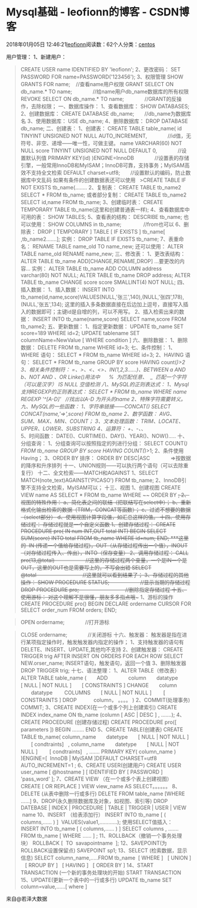 
# Mysql基础 - leofionn的博客 - CSDN博客


2018年01月05日 12:46:21[leofionn](https://me.csdn.net/qq_36142114)阅读数：62个人分类：[centos																](https://blog.csdn.net/qq_36142114/article/category/7383246)


用户管理：
1、新建用户：
>CREATE USER name IDENTIFIED BY 'leofionn';
2、更改密码：
>SET PASSWORD FOR name=PASSWORD('123456');
3、权限管理
>SHOW GRANTS FOR name;    //查看name用户权限
>GRANT SELECT ON db_name.* TO name;　　　　//给name用户db_name数据库的所有权限
>REVOKE SELECT ON db_name.* TO name;　　　　//GRANT的反操作，去除权限；
一、数据库操作：
1、查看数据库：
>SHOW DATABASES;
2、创建数据库：
>CREATE DATABASE db_name;　　//db_name为数据库名
3、使用数据库：
>USE db_name;
4、删除数据库：
>DROP DATABASE db_name;
二、创建表：
1、创建表：
>CREATE TABLE table_name(
>id TINYINT UNSIGNED NOT NULL AUTO_INCREMENT,　　　　//id值，无符号、非空、递增——唯一性，可做主键。
>name VARCHAR(60) NOT NULL
>score TINYINT UNSIGNED NOT NULL DEFAULT 0,　　　　//设置默认列值
>PRIMARY KEY(id)
>)ENGINE=InnoDB　　　　//设置表的存储引擎，一般常用InnoDB和MyISAM；InnoDB可靠，支持事务；MyISAM高效不支持全文检索
>DEFAULT charset=utf8;　　//设置默认的编码，防止数据库中文乱码
如果有条件的创建数据表还可以使用   >CREATE TABLE IF NOT EXISTS tb_name(........
2、复制表：
>CREATE TABLE tb_name2 SELECT * FROM tb_name;
或者部分复制：
>CREATE TABLE tb_name2 SELECT id,name FROM tb_name;
3、创建临时表：
>CREATE TEMPORARY TABLE tb_name(这里和创建普通表一样);
4、查看数据库中可用的表：
>SHOW TABLES;
5、查看表的结构：
>DESCRIBE tb_name;
也可以使用：
>SHOW COLUMNS in tb_name; 　　　　//from也可以
6、删除表：
>DROP [ TEMPORARY ] TABLE [ IF EXISTS ] tb_name[ ,tb_name2.......];
实例：
>DROP TABLE IF EXISTS tb_name;
7、表重命名：
>RENAME TABLE name_old TO name_new;
还可以使用：
>ALTER TABLE name_old RENAME name_new;
三、修改表：
1、更改表结构：
>ALTER TABLE tb_name ADD[CHANGE,RENAME,DROP] ...要更改的内容...
实例：
>ALTER TABLE tb_name ADD COLUMN address varchar(80) NOT NULL;
>ALTER TABLE tb_name DROP address;
>ALTER TABLE tb_name CHANGE score score SMALLINT(4) NOT NULL;
四、插入数据：
1、插入数据：
>INSERT INTO tb_name(id,name,score)VALUES(NULL,'张三',140),(NULL,'张四',178),(NULL,'张五',134);
这里的插入多条数据直接在后边加上逗号，直接写入插入的数据即可；主键id是自增的列，可以不用写。
2、插入检索出来的数据：
>INSERT INTO tb_name(name,score) SELECT name,score FROM tb_name2;
五、更新数据：
1、指定更新数据：
>UPDATE tb_name SET score=189 WHERE id=2;
>UPDATE tablename SET columnName=NewValue [ WHERE condition ]
六、删除数据：
1、删除数据：
>DELETE FROM tb_name WHERE id=3;
七、条件控制：
1、WHERE 语句：
>SELECT * FROM tb_name WHERE id=3;
2、HAVING 语句：
>SELECT * FROM tb_name GROUP BY score HAVING count(*)>2
3、相关条件控制符：
=、>、<、<>、IN(1,2,3......)、BETWEEN a AND b、NOT
AND 、OR
Linke()用法中      %  为匹配任意、  _  匹配一个字符（可以是汉字）
IS NULL 空值检测
八、MySQL的正则表达式：
1、Mysql支持REGEXP的正则表达式：
>SELECT * FROM tb_name WHERE name REGEXP '^[A-D]'   //找出以A-D 为开头的name
2、特殊字符需要转义。
九、MySQL的一些函数：
1、字符串链接——CONCAT()
>SELECT CONCAT(name,'=>',score) FROM tb_name
2、数学函数：
AVG、SUM、MAX、MIN、COUNT；
3、文本处理函数：
TRIM、LOCATE、UPPER、LOWER、SUBSTRING
4、运算符：
+、-、*、\
5、时间函数：
DATE()、CURTIME()、DAY()、YEAR()、NOW().....
十、分组查询：
1、分组查询可以按照指定的列进行分组：
>SELECT COUNT(*) FROM tb_name GROUP BY score HAVING COUNT(*)>1;
2、条件使用Having；
3、ORDER BY 排序：
ORDER BY DESC|ASC　　　　=>按数据的降序和升序排列
十一、UNION规则——可以执行两个语句（可以去除重复行）
十二、全文检索——MATCH和AGAINST
1、SELECT MATCH(note_text)AGAINST('PICASO') FROM tb_name;
2、InnoDB引擎不支持全文检索，MyISAM可以；
十三、视图
1、创建视图
>CREATE VIEW name AS SELECT * FROM tb_name WHERE ~~ ORDER BY ~~;
2、视图的特殊作用：
a、简化表之间的联结（把联结写在select中）；
b、重新格式化输出检索的数据（TRIM，CONCAT等函数）；
c、过滤不想要的数据（select部分）
d、使用视图计算字段值，如汇总这样的值。
十四、使用存储过程：
存储过程就是一个自定义函数
1、创建存储过程：
>CREATE PROCEDURE pro(
>IN num INT,OUT total INT)
>BEGIN
>SELECT SUM(score) INTO total FROM tb_name WHERE id=num;
>END;
***这里的  IN (传递一个值给存储过程)，OUT（从存储过程传出一个值），INOUT（对存储过程传入、传出），INTO（保存变量）
2、调用存储过程：
>CALL pro(13,@total)　　　　　　//这里的存储过程两个变量，一个是IN一个是OUT，这里的OUT也是需要写上的，不写会出错
>SELECT @total　　　　　　　　　//这里就可以看到结果了；
3、存储过程的其他操作：
>SHOW PROCEDURE STATUS;　　　　　　//显示当期的存储过程
>DROP PROCEDURE pro;　　　　　　　　　//删除指定存储过程
十五、使用游标：
对这个理解不是很懂，朋友多多指点哦~~~
1、游标的操作
>CREATE PROCEDURE pro()
>BEGIN
>DECLARE ordername CURSOR FOR
>SELECT order_num FROM orders;
>END;

>OPEN ordername;　　　　//打开游标

>CLOSE ordername;　　　　//关闭游标
十六、触发器：
触发器是指在进行某项指定操作时，触发触发器内指定的操作；
1、支持触发器的语句有DELETE、INSERT、UPDATE,其他均不支持
2、创建触发器：
>CREATE TRIGGER trig AFTER INSERT ON ORDERS FOR EACH ROW SELECT NEW.orser_name;
>INSERT语句，触发语句，返回一个值
3、删除触发器
>DROP TRIGGER trig;
十七、语法整理：
1、ALTER TABLE（修改表）
ALTER TABLE table_name
(　　ADD　　　　column　　datatype  　　[ NULL | NOT NULL ]　　[ CONSTRAINTS ]
CHANGE　　column 　　datatype 　　COLUMNS　　[ NULL | NOT NULL ]　　 [ CONSTRAINTS ]
DROP　　　 column，
。。。。
)
2、COMMIT(处理事务)
>COMMIT;
3、CREATE INDEX(在一个或多个列上创建索引)
CREATE INDEX index_name ON tb_name (column [ ASC | DESC ] , .......);
4、CREATE PROCEDURE (创建存储过程)
CREATE PROCEDURE pro([ parameters ])
BEGIN
........
END
5、CREATE TABLE(创建表)
CREATE TABLE tb_name(
column_name　　datetype　　[ NULL | NOT NULL ] 　　[ condtraints]   ,
column_name　　datetype　　[ NULL | NOT NULL ] 　　[ condtraints]   ,
.......
PRIMARY KEY( column_name )
)ENGINE=[  InnoDB | MyiSAM ]DEFAULT CHARSET=utf8 AUTO_INCREMENT=1 ;
6、CREATE USER(创建用户)
CREATE USER user_name [ @hostname ] [ IDENTIFIED BY [ PASSWORD ] 'pass_word' ];
7、CREATE VIEW （在一个或多个表上创建视图）
CREATE [ OR REPLACE ] VIEW view_name AS SELECT。。。。。。
8、DELETE (从表中删除一行或多行)
DELETE FROM table_name [WHERE ......]
9、DROP(永久删除数据库及对象，如视图、索引等)
DROP DATEBASE | INDEX | PROCEDURE | TABLE | TRIGGER | USER | VIEW  name
10、INSERT （给表添加行）
INSERT INTO tb_name [ ( columns,...... ) ]  VALUES(value1,............);
使用SELECT值插入：
INSERT INTO tb_name [ ( columns,...... ) ]
SELECT columns , .......   FROM tb_name [ WHERE ...... ] ;
11、ROLLBACK（撤销一个事务处理块）
ROLLBACK [  TO  savapointname  ];
12、SAVEPOINT(为ROLLBACK设置保留点)
SAVEPOINT sp1;
13、SELECT (检索数据，显示信息)
SELECT column_name,.....FROM tb_name  [ WHERE ]   [ UNION ]    [ RROUP BY ]   [ HAVING ]   [ ORDER BY ]
14、START TRANSACTION (一个新的事务处理块的开始)
START TRANSACTION
15、UPDATE(更新一个表中的一行或多行)
UPDATE tb_name SET column=value,......[ where ]




来自@若泽大数据


